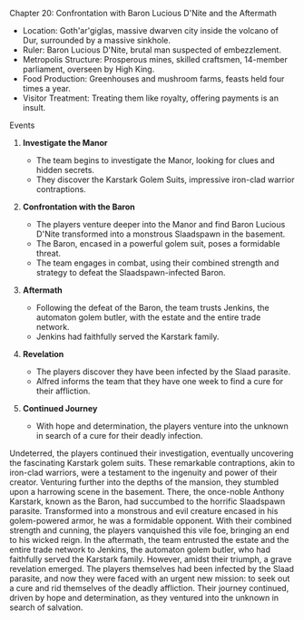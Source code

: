 Chapter 20: Confrontation with Baron Lucious D'Nite and the Aftermath


- Location: Goth'ar'giglas, massive dwarven city inside the volcano of Dur, surrounded by a massive sinkhole.
- Ruler: Baron Lucious D'Nite, brutal man suspected of embezzlement.
- Metropolis Structure: Prosperous mines, skilled craftsmen, 14-member parliament, overseen by High King.
- Food Production: Greenhouses and mushroom farms, feasts held four times a year.
- Visitor Treatment: Treating them like royalty, offering payments is an insult.

 Events

1. **Investigate the Manor**
   - The team begins to investigate the Manor, looking for clues and hidden secrets.
   - They discover the Karstark Golem Suits, impressive iron-clad warrior contraptions.

2. **Confrontation with the Baron**
   - The players venture deeper into the Manor and find Baron Lucious D'Nite transformed into a monstrous Slaadspawn in the basement.
   - The Baron, encased in a powerful golem suit, poses a formidable threat.
   - The team engages in combat, using their combined strength and strategy to defeat the Slaadspawn-infected Baron.

3. **Aftermath**
   - Following the defeat of the Baron, the team trusts Jenkins, the automaton golem butler, with the estate and the entire trade network.
   - Jenkins had faithfully served the Karstark family.
  
4. **Revelation**
   - The players discover they have been infected by the Slaad parasite.
   - Alfred informs the team that they have one week to find a cure for their affliction.

5. **Continued Journey**
   - With hope and determination, the players venture into the unknown in search of a cure for their deadly infection.



Undeterred, the players continued their investigation, eventually uncovering the fascinating Karstark golem suits. These remarkable contraptions, akin to iron-clad warriors, were a testament to the ingenuity and power of their creator. 
Venturing further into the depths of the mansion, they stumbled upon a harrowing scene in the basement. There, the once-noble Anthony Karstark, known as the Baron, had succumbed to the horrific Slaadspawn parasite. Transformed into a monstrous and evil creature encased in his golem-powered armor, he was a formidable opponent. With their combined strength and cunning, the players vanquished this vile foe, bringing an end to his wicked reign. 
In the aftermath, the team entrusted the estate and the entire trade network to Jenkins, the automaton golem butler, who had faithfully served the Karstark family. However, amidst their triumph, a grave revelation emerged. The players themselves had been infected by the Slaad parasite, and now they were faced with an urgent new mission: to seek out a cure and rid themselves of the deadly affliction. Their journey continued, driven by hope and determination, as they ventured into the unknown in search of salvation.